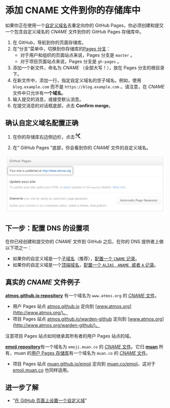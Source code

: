 # 添加 CNAME 文件到你的存储库中

如果你正在使用一个[自定义域名](custom-domains.md)去重定向你的 GitHub Pages，你必须创建和提交一个包含自定义域名的 *CNAME* 文件到你的 GitHub Pages 存储库中。

1. 在 GitHub，导航到你的页面存储库。
2. 在“分支”菜单中，切换到你存储库的[Pages 分支](https://help.github.com/articles/user-organization-and-project-pages)：  
	- 对于用户和组织的页面站点来说，Pages 分支是 `master` 。
	- 对于项目页面站点来说，Pages 分支是 `gh-pages` 。
3. 添加一个新文件，命名为 *CNAME* （全部大写！），放在 Pages 分支的根目录下。
4. 在新文件中，添加一行，指定自定义域名的空子域名。例如，使用 `blog.example.com` 而不是  `https://blog.example.com` 。请注意，在 *CNAME* 文件中只允许有**一个域名**。
5. 输入提交的消息，或接受默认消息。
6. 在提交消息的对话框底部，点击 **Confirm merge**。

## 确认自定义域名配置正确

1. 在你的存储库右边侧边栏，点击![](images/cnamefile1.png).

2. 在“ GitHub Pages ”底部，你会看到你的 *CNAME* 文件的自定义域名。

![](images/cnamefile3.png)

## 下一步：配置 DNS 的设置项

在你已经创建和提交你的 *CNAME* 文件到 GitHub 之后，在你的 DNS 提供者上做以下项之一：
	
- 如果你的自定义域是一个[子域名](https://help.github.com/articles/about-custom-domains-for-github-pages-sites#subdomains)（推荐），[配置一个 `CNAME` 记录](https://help.github.com/articles/tips-for-configuring-a-cname-record-with-your-dns-provider)。
- 如果你的自定义域是一个[顶端域名](https://help.github.com/articles/about-custom-domains-for-github-pages-sites#apex-domains)，[配置一个 `ALIAS` , `ANAME` ,或者 `A` 记录](https://help.github.com/articles/tips-for-configuring-an-a-record-with-your-dns-provider)。

## 真实的 *CNAME* 文件例子

[**atmos.github.io repository**](https://github.com/atmos/atmos.github.io/) 有一个域名为 `www.atmos.org` 的 [*CNAME* 文件](https://github.com/atmos/atmos.github.io/blob/master/CNAME)。

- 用户 Pages 站点 [atmos.github.io](http://atmos.github.io/) 定向到 [www.atmos.org](http://www.atmos.org/)。
- 项目 Pages 站点 [atmos.github.io/warden-github](http://atmos.github.io/warden-github/) 定向到 [www.atmos.org](http://www.atmos.org/warden-github/)。

注意项目 Pages 站点如何继承其所有者的用户 Pages 站点的域。

[**emoji repository**](https://github.com/muan/emoji/)有一个域名为 `emoji.muan.co` 的 [*CNAME* 文件](https://github.com/muan/emoji/blob/gh-pages/CNAME)。它归 [**muan**](https://github.com/muan/) 所有，muan 的[用户 Pages 存储库](http://github.com/muan/muan.github.com)有一个域名为 `muan.co` 的 [*CNAME* 文件](https://github.com/muan/muan.github.com/blob/master/CNAME)。

- 项目 Pages 站点 [muan.github.io/emoji](http://muan.github.io/emoji/) 定向到 [muan.co/emoji](http://www.atmos.org/warden-github/)，这对于 [emoji.muan.co](http://emoji.muan.co/) 也同样适用。

## 进一步了解

- “[在 GitHub 页面上设置一个自定义域](set-custom-domains.md)”



